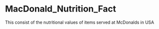 # MacDonald_Nutrition_Fact
This consist of the nutritional values of items served at McDonalds in USA
